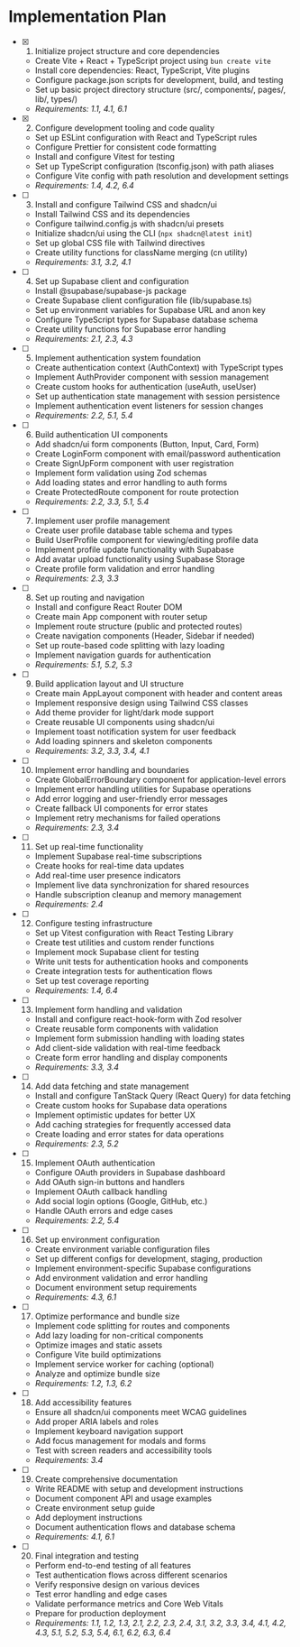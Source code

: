 # Implementation Plan

- [x] 1. Initialize project structure and core dependencies
  - Create Vite + React + TypeScript project using `bun create vite`
  - Install core dependencies: React, TypeScript, Vite plugins
  - Configure package.json scripts for development, build, and testing
  - Set up basic project directory structure (src/, components/, pages/, lib/, types/)
  - _Requirements: 1.1, 4.1, 6.1_

- [x] 2. Configure development tooling and code quality
  - Set up ESLint configuration with React and TypeScript rules
  - Configure Prettier for consistent code formatting
  - Install and configure Vitest for testing
  - Set up TypeScript configuration (tsconfig.json) with path aliases
  - Configure Vite config with path resolution and development settings
  - _Requirements: 1.4, 4.2, 6.4_

- [ ] 3. Install and configure Tailwind CSS and shadcn/ui
  - Install Tailwind CSS and its dependencies
  - Configure tailwind.config.js with shadcn/ui presets
  - Initialize shadcn/ui using the CLI (`npx shadcn@latest init`)
  - Set up global CSS file with Tailwind directives
  - Create utility functions for className merging (cn utility)
  - _Requirements: 3.1, 3.2, 4.1_

- [ ] 4. Set up Supabase client and configuration
  - Install @supabase/supabase-js package
  - Create Supabase client configuration file (lib/supabase.ts)
  - Set up environment variables for Supabase URL and anon key
  - Configure TypeScript types for Supabase database schema
  - Create utility functions for Supabase error handling
  - _Requirements: 2.1, 2.3, 4.3_

- [ ] 5. Implement authentication system foundation
  - Create authentication context (AuthContext) with TypeScript types
  - Implement AuthProvider component with session management
  - Create custom hooks for authentication (useAuth, useUser)
  - Set up authentication state management with session persistence
  - Implement authentication event listeners for session changes
  - _Requirements: 2.2, 5.1, 5.4_

- [ ] 6. Build authentication UI components
  - Add shadcn/ui form components (Button, Input, Card, Form)
  - Create LoginForm component with email/password authentication
  - Create SignUpForm component with user registration
  - Implement form validation using Zod schemas
  - Add loading states and error handling to auth forms
  - Create ProtectedRoute component for route protection
  - _Requirements: 2.2, 3.3, 5.1, 5.4_

- [ ] 7. Implement user profile management
  - Create user profile database table schema and types
  - Build UserProfile component for viewing/editing profile data
  - Implement profile update functionality with Supabase
  - Add avatar upload functionality using Supabase Storage
  - Create profile form validation and error handling
  - _Requirements: 2.3, 3.3_

- [ ] 8. Set up routing and navigation
  - Install and configure React Router DOM
  - Create main App component with router setup
  - Implement route structure (public and protected routes)
  - Create navigation components (Header, Sidebar if needed)
  - Set up route-based code splitting with lazy loading
  - Implement navigation guards for authentication
  - _Requirements: 5.1, 5.2, 5.3_

- [ ] 9. Build application layout and UI structure
  - Create main AppLayout component with header and content areas
  - Implement responsive design using Tailwind CSS classes
  - Add theme provider for light/dark mode support
  - Create reusable UI components using shadcn/ui
  - Implement toast notification system for user feedback
  - Add loading spinners and skeleton components
  - _Requirements: 3.2, 3.3, 3.4, 4.1_

- [ ] 10. Implement error handling and boundaries
  - Create GlobalErrorBoundary component for application-level errors
  - Implement error handling utilities for Supabase operations
  - Add error logging and user-friendly error messages
  - Create fallback UI components for error states
  - Implement retry mechanisms for failed operations
  - _Requirements: 2.3, 3.4_

- [ ] 11. Set up real-time functionality
  - Implement Supabase real-time subscriptions
  - Create hooks for real-time data updates
  - Add real-time user presence indicators
  - Implement live data synchronization for shared resources
  - Handle subscription cleanup and memory management
  - _Requirements: 2.4_

- [ ] 12. Configure testing infrastructure
  - Set up Vitest configuration with React Testing Library
  - Create test utilities and custom render functions
  - Implement mock Supabase client for testing
  - Write unit tests for authentication hooks and components
  - Create integration tests for authentication flows
  - Set up test coverage reporting
  - _Requirements: 1.4, 6.4_

- [ ] 13. Implement form handling and validation
  - Install and configure react-hook-form with Zod resolver
  - Create reusable form components with validation
  - Implement form submission handling with loading states
  - Add client-side validation with real-time feedback
  - Create form error handling and display components
  - _Requirements: 3.3, 3.4_

- [ ] 14. Add data fetching and state management
  - Install and configure TanStack Query (React Query) for data fetching
  - Create custom hooks for Supabase data operations
  - Implement optimistic updates for better UX
  - Add caching strategies for frequently accessed data
  - Create loading and error states for data operations
  - _Requirements: 2.3, 5.2_

- [ ] 15. Implement OAuth authentication
  - Configure OAuth providers in Supabase dashboard
  - Add OAuth sign-in buttons and handlers
  - Implement OAuth callback handling
  - Add social login options (Google, GitHub, etc.)
  - Handle OAuth errors and edge cases
  - _Requirements: 2.2, 5.4_

- [ ] 16. Set up environment configuration
  - Create environment variable configuration files
  - Set up different configs for development, staging, production
  - Implement environment-specific Supabase configurations
  - Add environment validation and error handling
  - Document environment setup requirements
  - _Requirements: 4.3, 6.1_

- [ ] 17. Optimize performance and bundle size
  - Implement code splitting for routes and components
  - Add lazy loading for non-critical components
  - Optimize images and static assets
  - Configure Vite build optimizations
  - Implement service worker for caching (optional)
  - Analyze and optimize bundle size
  - _Requirements: 1.2, 1.3, 6.2_

- [ ] 18. Add accessibility features
  - Ensure all shadcn/ui components meet WCAG guidelines
  - Add proper ARIA labels and roles
  - Implement keyboard navigation support
  - Add focus management for modals and forms
  - Test with screen readers and accessibility tools
  - _Requirements: 3.4_

- [ ] 19. Create comprehensive documentation
  - Write README with setup and development instructions
  - Document component API and usage examples
  - Create environment setup guide
  - Add deployment instructions
  - Document authentication flows and database schema
  - _Requirements: 4.1, 6.1_

- [ ] 20. Final integration and testing
  - Perform end-to-end testing of all features
  - Test authentication flows across different scenarios
  - Verify responsive design on various devices
  - Test error handling and edge cases
  - Validate performance metrics and Core Web Vitals
  - Prepare for production deployment
  - _Requirements: 1.1, 1.2, 1.3, 2.1, 2.2, 2.3, 2.4, 3.1, 3.2, 3.3, 3.4, 4.1, 4.2, 4.3, 5.1, 5.2, 5.3, 5.4, 6.1, 6.2, 6.3, 6.4_